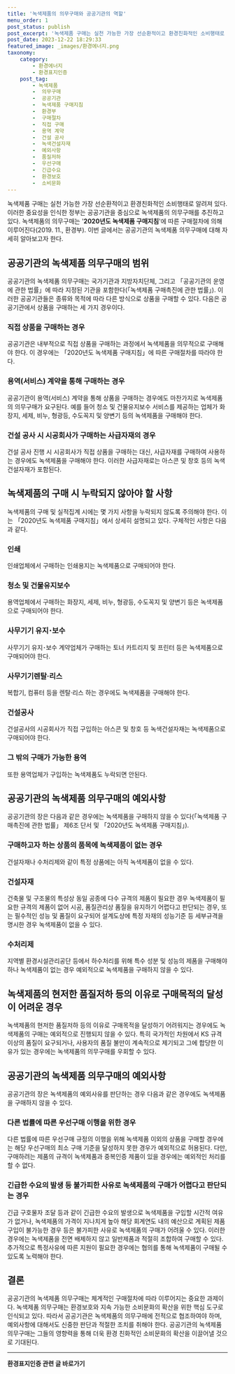```yaml
---
title: '녹색제품의 의무구매와 공공기관의 역할'
menu_order: 1
post_status: publish
post_excerpt: '녹색제품 구매는 실천 가능한 가장 선순환적이고 환경친화적인 소비행태로 알려져 있다. 이러한 중요성을 인식한 정부는 공공기관을 중심으로 녹색제품의 의무구매를 추진하고 있다. 녹색제품의 의무구매는    2020년도 녹색제품 구매지침   에 따른 구매절차에 의해 이루어진다 2019. 11., 환경부 . 이번 글에서는 공공기관의 녹색제품 의무구매에 대해 자세히 알아보고자 한다.'
post_date: 2023-12-22 18:29:33
featured_image: _images/환경에너지.png
taxonomy:
    category:
        - 환경에너지
        - 환경표지인증
    post_tag:
        - 녹색제품
        -  의무구매
        -  공공기관
        -  녹색제품 구매지침
        -  환경부
        -  구매절차
        -  직접 구매
        -  용역 계약
        -  건설 공사
        -  녹색건설자재
        -  예외사항
        -  품질저하
        -  우선구매
        -  긴급수요
        -  환경보호
        -  소비문화
---
```



녹색제품 구매는 실천 가능한 가장 선순환적이고 환경친화적인 소비행태로 알려져 있다. 이러한 중요성을 인식한 정부는 공공기관을 중심으로 녹색제품의 의무구매를 추진하고 있다. 녹색제품의 의무구매는 '**2020년도 녹색제품 구매지침**'에 따른 구매절차에 의해 이루어진다(2019. 11., 환경부). 이번 글에서는 공공기관의 녹색제품 의무구매에 대해 자세히 알아보고자 한다.

## 공공기관의 녹색제품 의무구매의 범위

공공기관의 녹색제품 의무구매는 국가기관과 지방자치단체, 그리고 「공공기관의 운영에 관한 법률」에 따라 지정된 기관을 포함한다(「녹색제품 구매촉진에 관한 법률」). 이러한 공공기관들은 종류와 목적에 따라 다른 방식으로 상품을 구매할 수 있다. 다음은 공공기관에서 상품을 구매하는 세 가지 경우이다.

### 직접 상품을 구매하는 경우

공공기관은 내부적으로 직접 상품을 구매하는 과정에서 녹색제품을 의무적으로 구매해야 한다. 이 경우에는 「2020년도 녹색제품 구매지침」에 따른 구매절차를 따라야 한다.

### 용역(서비스) 계약을 통해 구매하는 경우

공공기관이 용역(서비스) 계약을 통해 상품을 구매하는 경우에도 마찬가지로 녹색제품의 의무구매가 요구된다. 예를 들어 청소 및 건물유지보수 서비스를 제공하는 업체가 화장지, 세제, 비누, 형광등, 수도꼭지 및 양변기 등의 녹색제품을 구매해야 한다.

### 건설 공사 시 시공회사가 구매하는 사급자재의 경우

건설 공사 진행 시 시공회사가 직접 상품을 구매하는 대신, 사급자재를 구매하여 사용하는 경우에도 녹색제품을 구매해야 한다. 이러한 사급자재로는 아스콘 및 창호 등의 녹색건설자재가 포함된다.

## 녹색제품의 구매 시 누락되지 않아야 할 사항

녹색제품의 구매 및 실적집계 시에는 몇 가지 사항을 누락되지 않도록 주의해야 한다. 이는 「2020년도 녹색제품 구매지침」에서 상세히 설명되고 있다. 구체적인 사항은 다음과 같다.

### 인쇄

인쇄업체에서 구매하는 인쇄용지는 녹색제품으로 구매되어야 한다.

### 청소 및 건물유지보수

용역업체에서 구매하는 화장지, 세제, 비누, 형광등, 수도꼭지 및 양변기 등은 녹색제품으로 구매되어야 한다.

### 사무기기 유지･보수

사무기기 유지･보수 계약업체가 구매하는 토너 카트리지 및 프린터 등은 녹색제품으로 구매되어야 한다.

### 사무기기렌탈·리스

복합기, 컴퓨터 등을 렌탈·리스 하는 경우에도 녹색제품을 구매해야 한다.

### 건설공사

건설공사의 시공회사가 직접 구입하는 아스콘 및 창호 등 녹색건설자재는 녹색제품으로 구매되어야 한다.

### 그 밖의 구매가 가능한 용역

또한 용역업체가 구입하는 녹색제품도 누락되면 안된다.

## 공공기관의 녹색제품 의무구매의 예외사항

공공기관의 장은 다음과 같은 경우에는 녹색제품을 구매하지 않을 수 있다(「녹색제품 구매촉진에 관한 법률」 제6조 단서 및 「2020년도 녹색제품 구매지침」).

### 구매하고자 하는 상품의 품목에 녹색제품이 없는 경우

건설자재나 수처리제와 같이 특정 상품에는 아직 녹색제품이 없을 수 있다.

### 건설자재

건축물 및 구조물의 특성상 동일 공종에 다수 규격의 제품이 필요한 경우 녹색제품이 필요한 규격의 제품이 없어 시공, 품질관리상 품질을 유지하기 어렵다고 판단되는 경우, 또는 필수적인 성능 및 품질이 요구되어 설계도상에 특정 자재의 성능기준 등 세부규격을 명시한 경우 녹색제품이 없을 수 있다.

### 수처리제

지역별 환경시설관리공단 등에서 하수처리를 위해 특수 성분 및 성능의 제품을 구매해야 하나 녹색제품이 없는 경우 예외적으로 녹색제품을 구매하지 않을 수 있다.

## 녹색제품의 현저한 품질저하 등의 이유로 구매목적의 달성이 어려운 경우

녹색제품의 현저한 품질저하 등의 이유로 구매목적을 달성하기 어려워지는 경우에도 녹색제품의 구매는 예외적으로 진행되지 않을 수 있다. 특히 국가적인 차원에서 KS 규격 이상의 품질이 요구되거나, 사용자의 품질 불만이 계속적으로 제기되고 그에 합당한 이유가 있는 경우에는 녹색제품의 의무구매를 우회할 수 있다.

## 공공기관의 녹색제품 의무구매의 예외사항

공공기관의 장은 녹색제품의 예외사유를 판단하는 경우 다음과 같은 경우에도 녹색제품을 구매하지 않을 수 있다.

### 다른 법률에 따른 우선구매 이행을 위한 경우

다른 법률에 따른 우선구매 규정의 이행을 위해 녹색제품 이외의 상품을 구매할 경우에는 해당 우선구매의 최소 구매 기준을 달성하지 못한 경우가 예외적으로 허용된다. 다만, 구매하려는 제품의 규격이 녹색제품과 중복인증 제품이 있을 경우에는 예외적인 처리를 할 수 없다.

### 긴급한 수요의 발생 등 불가피한 사유로 녹색제품의 구매가 어렵다고 판단되는 경우

긴급 구호물자 조달 등과 같이 긴급한 수요의 발생으로 녹색제품을 구입할 시간적 여유가 없거나, 녹색제품의 가격이 지나치게 높아 해당 회계연도 내의 예산으로 계획된 제품구입이 불가능한 경우 등은 불가피한 사유로 녹색제품의 구매가 어려울 수 있다. 이러한 경우에는 녹색제품을 전면 배제하지 않고 일반제품과 적절히 조합하여 구매할 수 있다. 추가적으로 특정사유에 따른 지원이 필요한 경우에는 협의를 통해 녹색제품이 구매될 수 있도록 노력해야 한다.

## 결론

공공기관의 녹색제품 의무구매는 체계적인 구매절차에 따라 이루어지는 중요한 과제이다. 녹색제품 의무구매는 환경보호와 지속 가능한 소비문화의 확산을 위한 핵심 도구로 인식되고 있다. 따라서 공공기관은 녹색제품의 의무구매에 전적으로 협조하여야 하며, 예외사항에 대해서도 신중한 판단과 적절한 조치를 취해야 한다. 공공기관의 녹색제품 의무구매는 그들의 영향력을 통해 더욱 환경 친화적인 소비문화의 확산을 이끌어낼 것으로 기대된다.
<!-- wp:separator -->
<hr class="wp-block-separator has-alpha-channel-opacity"/>
<!-- /wp:separator -->

<!-- wp:group {"backgroundColor":"base","layout":{"type":"constrained"}} -->
<div class="wp-block-group has-base-background-color has-background"><!-- wp:paragraph {"align":"center","fontSize":"medium"} -->
<p class="has-text-align-center has-large-font-size"><strong>환경표지인증 관련 글 바로가기</strong></p>
<!-- /wp:paragraph -->


<!-- wp:latest-posts
{"categories":[{"id":35284,"count":19,"description":"","link":"https://uknowlaw.com/category/%ed%99%98%ea%b2%bd%ed%91%9c%ec%a7%80%ec%9d%b8%ec%a6%9d/","name":"환경표지인증","slug":"환경표지인증","taxonomy":"category","parent":0,"meta":[],"_links":{"self":[{"href":"https://uknowlaw.com/wp-json/wp/v2/categories/35284"}],"collection":[{"href":"https://uknowlaw.com/wp-json/wp/v2/categories"}],"about":[{"href":"https://uknowlaw.com/wp-json/wp/v2/taxonomies/category"}],"wp:post_type":[{"href":"https://uknowlaw.com/wp-json/wp/v2/posts?categories=35284"}],"curies":[{"name":"wp","href":"https://api.w.org/{rel}","templated":true}]}}],"postsToShow":100,"excerptLength":28,"postLayout":"grid","columns":2,"featuredImageAlign":"left","featuredImageSizeSlug":"large","fontSize":"small"} /--></div>
<!-- /wp:group -->